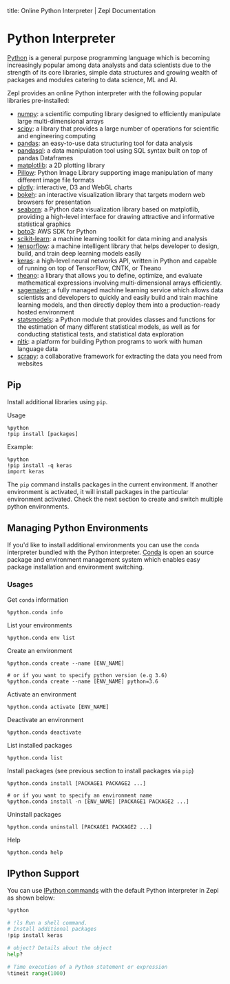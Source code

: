 title: Online Python Interpreter | Zepl Documentation 

# Python Interpreter

[Python](https://www.python.org/) is a general purpose programming language which is becoming increasingly popular among data analysts and data scientists due to the strength of its core libraries, simple data structures and growing wealth of packages and modules catering to data science, ML and AI.

Zepl provides an online Python interpreter with the following popular libraries pre-installed:

 * [numpy](http://www.numpy.org/): a scientific computing library designed to efficiently manipulate large multi-dimensional arrays
 * [scipy](https://www.scipy.org/): a library that provides a large number of operations for scientific and engineering computing
 * [pandas](http://pandas.pydata.org/): an easy-to-use data structuring tool for data analysis
 * [pandasql](https://pypi.python.org/pypi/pandasql): a data manipulation tool using SQL syntax built on top of pandas Dataframes
 * [matplotlib](http://matplotlib.org/): a 2D plotting library
 * [Pillow](https://python-pillow.org/): Python Image Library supporting image manipulation of many different image file formats
 * [plotly](https://plot.ly/): interactive, D3 and WebGL charts
 * [bokeh](https://bokeh.pydata.org/): an interactive visualization library that targets modern web browsers for presentation
 * [seaborn](https://seaborn.pydata.org/): a Python data visualization library based on matplotlib, providing a high-level interface for drawing attractive and informative statistical graphics
 * [boto3](http://boto3.readthedocs.io/): AWS SDK for Python
 * [scikit-learn](http://scikit-learn.org/): a machine learning toolkit for data mining and analysis
 * [tensorflow](https://www.tensorflow.org/): a machine intelligent library that helps developer to design, build, and train deep learning models easily
 * [keras](https://keras.io): a high-level neural networks API, written in Python and capable of running on top of TensorFlow, CNTK, or Theano
 * [theano](http://deeplearning.net/software/theano/): a library that allows you to define, optimize, and evaluate mathematical expressions involving multi-dimensional arrays efficiently.
 * [sagemaker](https://aws.amazon.com/sagemaker): a fully managed machine learning service which allows data scientists and developers to quickly and easily build and train machine learning models, and then directly deploy them into a production-ready hosted environment
 * [statsmodels](https://www.statsmodels.org/): a Python module that provides classes and functions for the estimation of many different statistical models, as well as for conducting statistical tests, and statistical data exploration
 * [nltk](https://www.nltk.org/): a platform for building Python programs to work with human language data
 * [scrapy](https://scrapy.org/): a collaborative framework for extracting the data you need from websites

## Pip

Install additional libraries using `pip`.

Usage

```
%python
!pip install [packages]
```

Example:

```
%python
!pip install -q keras
import keras
```

The `pip` command installs packages in the current environment. If another environment is activated, it will install packages in the particular environment activated. Check the next section to create and switch multiple python environments.

## Managing Python Environments

If you'd like to install additional environments you can use the `conda` interpreter bundled with the Python interpreter. [Conda](https://conda.io/docs/) is open an source package and environment management system which enables easy package installation and environment switching.

### Usages

Get `conda` information
```
%python.conda info
```
List your environments
```
%python.conda env list
```
Create an environment
```
%python.conda create --name [ENV_NAME]

# or if you want to specify python version (e.g 3.6)
%python.conda create --name [ENV_NAME] python=3.6
```
Activate an environment
```
%python.conda activate [ENV_NAME]
```
Deactivate an environment
```
%python.conda deactivate
```

List installed packages
```
%python.conda list
```
Install packages (see previous section to install packages via `pip`)
```
%python.conda install [PACKAGE1 PACKAGE2 ...]

# or if you want to specify an environment name
%python.conda install -n [ENV_NAME] [PACKAGE1 PACKAGE2 ...]
```
Uninstall packages
```
%python.conda uninstall [PACKAGE1 PACKAGE2 ...]
```
Help
```
%python.conda help
```


## IPython Support

You can use [IPython commands](http://ipython.readthedocs.io/en/stable/interactive/tutorial.html) with the default Python interpreter in Zepl as shown below:

```python
%python

# !ls Run a shell command.
# Install additional packages
!pip install keras

# object? Details about the object
help?

# Time execution of a Python statement or expression
%timeit range(1000)
```
